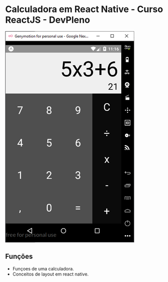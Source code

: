 # Calculadora em React Native - Curso ReactJS - DevPleno

![imagem com a tela do sistema](https://github.com/fabioindaiatuba/Calculadora-DevPleno/raw/master/snapshots/tela1.png)

## Funções

* Funçoes de uma calculadora.
* Conceitos de layout em react native.
